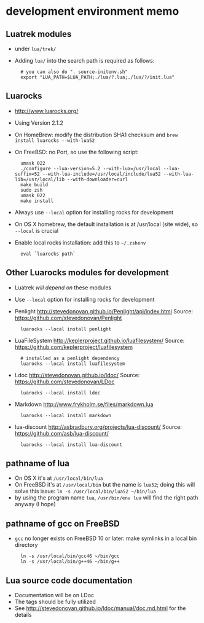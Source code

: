 # development environment memo

## Luatrek modules

* under `lua/trek/`
* Adding `lua/` into the search path is required as follows:

        # you can also do ". source-initenv.sh"
        export "LUA_PATH=$LUA_PATH;./lua/?.lua;./lua/?/init.lua"

## Luarocks

* http://www.luarocks.org/
* Using Version 2.1.2
* On HomeBrew: modify the distribution SHA1 checksum and `brew install luarocks --with-lua52`
* On FreeBSD: no Port, so use the following script:

        umask 022
        ./configure --lua-version=5.2 --with-lua=/usr/local --lua-suffix=52 --with-lua-include=/usr/local/include/lua52 --with-lua-lib=/usr/local/lib --with-downloader=curl
        make build
        sudo zsh
        umask 022
        make install

* Always use `--local` option for installing rocks for development
* On OS X homebrew, the default installation is at /usr/local (site wide), so `--local` is crucial
* Enable local rocks installation: add this to `~/.zshenv`

        eval `luarocks path`

## Other Luarocks modules for development

* Luatrek *will depend on* these modules
* Use `--local` option for installing rocks for development
* Penlight <http://stevedonovan.github.io/Penlight/api/index.html> Source: <https://github.com/stevedonovan/Penlight>

        luarocks --local install penlight

* LuaFileSystem <http://keplerproject.github.io/luafilesystem/> Source: <https://github.com/keplerproject/luafilesystem>

        # installed as a penlight dependency
        luarocks --local install luafilesystem

* Ldoc <http://stevedonovan.github.io/ldoc/> Source: <https://github.com/stevedonovan/LDoc>

        luarocks --local install ldoc

* Markdown <http://www.frykholm.se/files/markdown.lua>

        luarocks --local install markdown

* lua-discount <http://asbradbury.org/projects/lua-discount/> Source: <https://github.com/asb/lua-discount/>

        luarocks --local install lua-discount

## pathname of lua

* On OS X it's at `/usr/local/bin/lua`
* On FreeBSD it's at `/usr/local/bin` but the name is `lua52`; doing this will solve this issue: `ln -s /usr/local/bin/lua52 ~/bin/lua`
* by using the program name `lua`, `/usr/bin/env lua` will find the right path anyway (I hope)

## pathname of gcc on FreeBSD

* `gcc` no longer exists on FreeBSD 10 or later: make symlinks in a local bin directory

        ln -s /usr/local/bin/gcc46 ~/bin/gcc
        ln -s /usr/local/bin/g++46 ~/bin/g++

## Lua source code documentation

* Documentation will be on LDoc
* The tags should be fully utilized
* See <http://stevedonovan.github.io/ldoc/manual/doc.md.html> for the details
